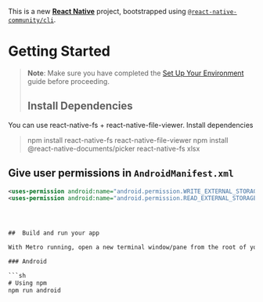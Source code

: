 This is a new [**React Native**](https://reactnative.dev) project, bootstrapped using [`@react-native-community/cli`](https://github.com/react-native-community/cli).

# Getting Started

> **Note**: Make sure you have completed the [Set Up Your Environment](https://reactnative.dev/docs/set-up-your-environment) guide before proceeding.
>
> ## Install Dependencies

You can use react-native-fs + react-native-file-viewer.
Install dependencies

>npm install react-native-fs react-native-file-viewer
>npm install @react-native-documents/picker react-native-fs xlsx

## Give user permissions in `AndroidManifest.xml`

```xml
<uses-permission android:name="android.permission.WRITE_EXTERNAL_STORAGE" /> 
<uses-permission android:name="android.permission.READ_EXTERNAL_STORAGE" />




##  Build and run your app

With Metro running, open a new terminal window/pane from the root of your React Native project, and use one of the following commands to build and run your Android or iOS app:

### Android

```sh
# Using npm
npm run android


